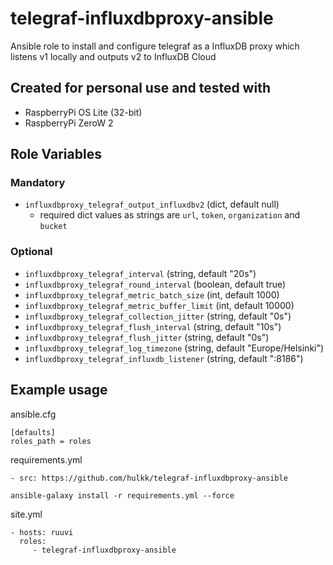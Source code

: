 # telegraf-influxdbproxy-ansible

Ansible role to install and configure telegraf as a InfluxDB proxy which listens v1 locally and outputs v2 to InfluxDB Cloud

## Created for personal use and tested with 

* RaspberryPi OS Lite (32-bit)
* RaspberryPi ZeroW 2

## Role Variables

### Mandatory

* `influxdbproxy_telegraf_output_influxdbv2` (dict, default null)
    * required dict values as strings are `url`, `token`, `organization` and `bucket`

### Optional

* `influxdbproxy_telegraf_interval` (string, default "20s")
* `influxdbproxy_telegraf_round_interval` (boolean, default true)
* `influxdbproxy_telegraf_metric_batch_size` (int, default 1000)
* `influxdbproxy_telegraf_metric_buffer_limit` (int, default 10000)
* `influxdbproxy_telegraf_collection_jitter` (string, default "0s")
* `influxdbproxy_telegraf_flush_interval` (string, default "10s")
* `influxdbproxy_telegraf_flush_jitter` (string, default "0s")
* `influxdbproxy_telegraf_log_timezone` (string, default "Europe/Helsinki")
* `influxdbproxy_telegraf_influxdb_listener` (string, default ":8186")

## Example usage

ansible.cfg
```
[defaults]
roles_path = roles
```

requirements.yml
```
- src: https://github.com/hulkk/telegraf-influxdbproxy-ansible
```

`ansible-galaxy install -r requirements.yml --force`

site.yml
```
- hosts: ruuvi
  roles:
     - telegraf-influxdbproxy-ansible
```

